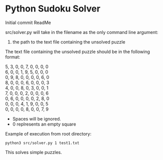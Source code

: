 # Python Sudoku Solver
Initial commit ReadMe

src/solver.py will take in the filename as the only command line argument:
1. the path to the text file containing the unsolved puzzle


The text file containing the unsolved puzzle should be in the following format:

5, 3, 0, 0, 7, 0, 0, 0, 0\
6, 0, 0, 1, 9, 5, 0, 0, 0\
0, 9, 8, 0, 0, 0, 0, 6, 0\
8, 0, 0, 0, 6, 0, 0, 0, 3\
4, 0, 0, 8, 0, 3, 0, 0, 1\
7, 0, 0, 0, 2, 0, 0, 0, 6\
0, 6, 0, 0, 0, 0, 2, 8, 0\
0, 0, 0, 4, 1, 9, 0, 0, 5\
0, 0, 0, 0, 8, 0, 0, 7, 9

- Spaces will be ignored.
- 0 replresents an empty square

Example of execution from root directory:

```python3 src/solver.py 1 test1.txt```

This solves simple puzzles.